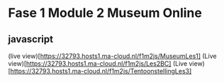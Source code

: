 # Fase 1 Module 2 Museum Online
## javascript

(live view)[https://32793.hosts1.ma-cloud.nl/f1m2js/MuseumLes1]
(Live view)[https://32793.hosts1.ma-cloud.nl/f1m2js/Les2BC]
(Live view)[https://32793.hosts1.ma-cloud.nl/f1m2js/TentoonstellingLes3]